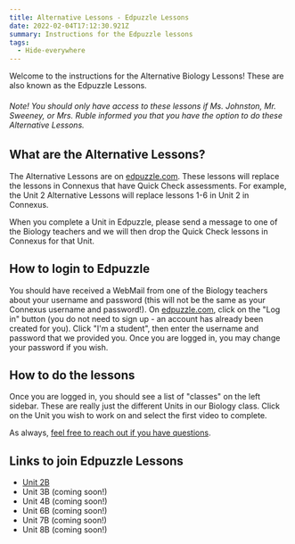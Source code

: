 ```yaml
---
title: Alternative Lessons - Edpuzzle Lessons
date: 2022-02-04T17:12:30.921Z
summary: Instructions for the Edpuzzle lessons
tags:
  - Hide-everywhere
---
```

Welcome to the instructions for the Alternative Biology Lessons! These are also known as the Edpuzzle Lessons. 

###### Note! You should only have access to these lessons if Ms. Johnston, Mr. Sweeney, or Mrs. Ruble informed you that you have the option to do these Alternative Lessons.

## What are the Alternative Lessons?

The Alternative Lessons are on [edpuzzle.com](https://edpuzzle.com). These lessons will replace the lessons in Connexus that have Quick Check assessments. For example, the Unit 2 Alternative Lessons will replace lessons 1-6 in Unit 2 in Connexus. 

When you complete a Unit in Edpuzzle, please send a message to one of the Biology teachers and we will then drop the Quick Check lessons in Connexus for that Unit.

## How to login to Edpuzzle

You should have received a WebMail from one of the Biology teachers about your username and password (this will not be the same as your Connexus username and password!). On [edpuzzle.com](https://edpuzzle.com), click on the "Log in" button (you do not need to sign up - an account has already been created for you). Click "I'm a student", then enter the username and password that we provided you. Once you are logged in, you may change your password if you wish.

## How to do the lessons

Once you are logged in, you should see a list of "classes" on the left sidebar. These are really just the different Units in our Biology class. Click on the Unit you wish to work on and select the first video to complete.

As always, [feel free to reach out if you have questions](/contact).

## Links to join Edpuzzle Lessons

* [Unit 2B](https://edpuzzle.com/join/vibomvi)
* Unit 3B (coming soon!)
* Unit 4B (coming soon!)
* Unit 6B (coming soon!)
* Unit 7B (coming soon!)
* Unit 8B (coming soon!)
